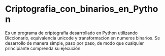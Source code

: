 # Criptografia_con_binarios_en_Python
Es un programa de criptografia desarrollado en Python utilizando Diccionario, equivalencia unicode y transformacion en numeros binarios. Se desarrollo de manera simple, paso por paso, de modo que cualquier principiante comprenda su ejecución
